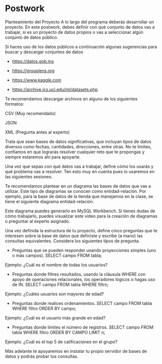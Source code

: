 # Postwork

Planteamiento del Proyecto
A lo largo del programa deberás desarrollar un proyecto. En este postwork, debes definir con qué conjunto de datos vas a trabajar, si es un proyecto de datos propios o vas a seleccionar algún conjunto de datos público.

Si haces uso de los datos públicos a continuación algunas sugerencias para buscar y descargar conjuntos de datos

- https://datos.gob.mx

- https://grouplens.org

- https://www.kaggle.com

- https://archive.ics.uci.edu/ml/datasets.php

Te recomendamos descargar archivos en alguno de los siguientes formatos:

CSV (Muy recomendado)

JSON

XML (Pregunta antes al experto)

Trata que sean bases de datos significativas, que incluyan tipos de datos diversos como fechas, cantidades, direcciones, entre otras. No te limites, confiamos en que lograrás resolver cualquier reto que te propongas y siempre estaremos ahí para apoyarte.

Una vez que sepas con qué datos vas a trabajar, define cómo los usarás y qué problema vas a resolver. Ten esto muy en cuenta pues lo usaremos en las siguientes sesiones.

Te recomendamos plantear en un diagrama las bases de datos que vas a utilizar. Este tipo de diagramas se conocen como entidad-relación. Por ejemplo, para la base de datos de la tienda que manejamos en la clase, se tiene el siguiente diagrama entidad-relación.

Este diagrama puedes generarlo en MySQL Workbench. Si tienes dudas de cómo trabajarlo, puedes visualizar este video para la creación de diagramas o preguntar al experto asignado.

Una vez definida la estructura de tu proyecto, define cinco preguntas que te interesen sobre la base de datos que definiste y escribe (a mano) las consultas equivalentes. Considera los siguientes tipos de pregunta.

- Preguntas que se pueden responder usando proyecciones simples (uno o más campos). SELECT campo FROM tabla;

Ejemplo: ¿Cuál es el nombre de todas los usuarios?

- Preguntas donde filtres resultados, usando la cláusula WHERE con apoyo de operaciones relacionales, los operadores lógicos o hagas uso de IN. SELECT campo FROM tabla WHERE filtro;

Ejemplo: ¿Cuáles usuarios son mayores de edad?

- Preguntas donde realices ordenamientos. SELECT campo FROM tabla WHERE filtro ORDER BY campo;

Ejemplo: ¿Cuál es el usuario más grande en edad?

- Preguntas donde limites el número de registros. SELECT campo FROM tabla WHERE filtro ORDER BY CAMPO LIMIT n;

Ejemplo: ¿Cuál es el top 5 de calificaciones en el grupo?

Más adelante te apoyaremos en instalar tu propio servidor de bases de datos y podrás probar tus consultas.
